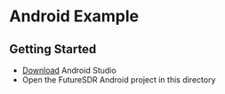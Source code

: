 # Android Example

## Getting Started

- [Download](https://developer.android.com/studio) Android Studio
- Open the FutureSDR Android project in this directory
